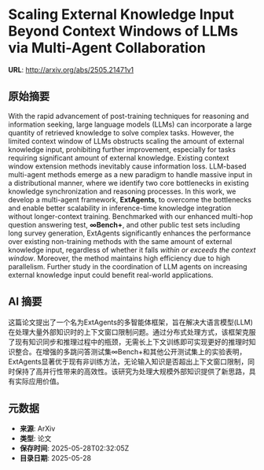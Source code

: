# Scaling External Knowledge Input Beyond Context Windows of LLMs via Multi-Agent Collaboration

**URL**: http://arxiv.org/abs/2505.21471v1

## 原始摘要

With the rapid advancement of post-training techniques for reasoning and
information seeking, large language models (LLMs) can incorporate a large
quantity of retrieved knowledge to solve complex tasks. However, the limited
context window of LLMs obstructs scaling the amount of external knowledge
input, prohibiting further improvement, especially for tasks requiring
significant amount of external knowledge. Existing context window extension
methods inevitably cause information loss. LLM-based multi-agent methods emerge
as a new paradigm to handle massive input in a distributional manner, where we
identify two core bottlenecks in existing knowledge synchronization and
reasoning processes. In this work, we develop a multi-agent framework,
$\textbf{ExtAgents}$, to overcome the bottlenecks and enable better scalability
in inference-time knowledge integration without longer-context training.
Benchmarked with our enhanced multi-hop question answering test,
$\textbf{$\boldsymbol{\infty}$Bench+}$, and other public test sets including
long survey generation, ExtAgents significantly enhances the performance over
existing non-training methods with the same amount of external knowledge input,
regardless of whether it falls $\textit{within or exceeds the context window}$.
Moreover, the method maintains high efficiency due to high parallelism. Further
study in the coordination of LLM agents on increasing external knowledge input
could benefit real-world applications.


## AI 摘要

这篇论文提出了一个名为ExtAgents的多智能体框架，旨在解决大语言模型(LLM)在处理大量外部知识时的上下文窗口限制问题。通过分布式处理方式，该框架克服了现有知识同步和推理过程中的瓶颈，无需长上下文训练即可实现更好的推理时知识整合。在增强的多跳问答测试集∞Bench+和其他公开测试集上的实验表明，ExtAgents显著优于现有非训练方法，无论输入知识是否超出上下文窗口限制，同时保持了高并行性带来的高效性。该研究为处理大规模外部知识提供了新思路，具有实际应用价值。

## 元数据

- **来源**: ArXiv
- **类型**: 论文
- **保存时间**: 2025-05-28T02:32:05Z
- **目录日期**: 2025-05-28
